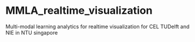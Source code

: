 # MMLA_realtime_visualization
Multi-modal learning analytics for realtime visualization for CEL TUDelft and NIE in NTU singapore
